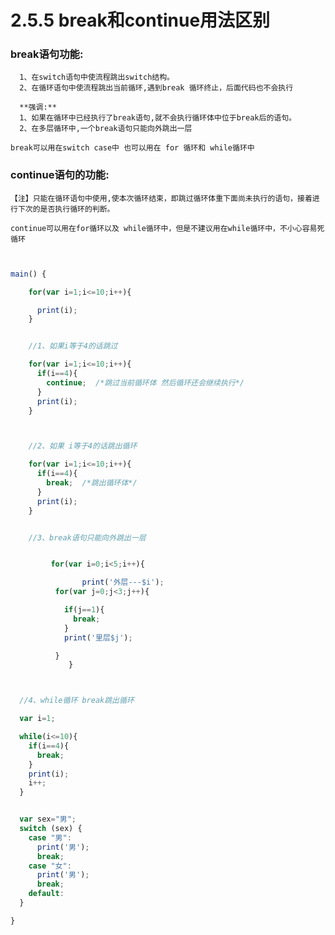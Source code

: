 # 2.5.5 break和continue用法区别


### break语句功能:
      1、在switch语句中使流程跳出switch结构。
      2、在循环语句中使流程跳出当前循环,遇到break 循环终止，后面代码也不会执行

      **强调:**
      1、如果在循环中已经执行了break语句,就不会执行循环体中位于break后的语句。
      2、在多层循环中,一个break语句只能向外跳出一层

    break可以用在switch case中 也可以用在 for 循环和 while循环中

### continue语句的功能:

    【注】只能在循环语句中使用,使本次循环结束，即跳过循环体重下面尚未执行的语句，接着进行下次的是否执行循环的判断。

    continue可以用在for循环以及 while循环中，但是不建议用在while循环中，不小心容易死循环





```javascript


main() {

    for(var i=1;i<=10;i++){

      print(i);
    }


    //1、如果i等于4的话跳过

    for(var i=1;i<=10;i++){
      if(i==4){
        continue;  /*跳过当前循环体 然后循环还会继续执行*/
      }
      print(i);
    }



    //2、如果 i等于4的话跳出循环

    for(var i=1;i<=10;i++){
      if(i==4){
        break;  /*跳出循环体*/
      }
      print(i);
    }


    //3、break语句只能向外跳出一层


    	 for(var i=0;i<5;i++){	 	

			  	print('外层---$i');
          for(var j=0;j<3;j++){

            if(j==1){
              break;
            }
            print('里层$j');		 	

          }
			 }



  //4、while循环 break跳出循环

  var i=1;

  while(i<=10){
    if(i==4){
      break;
    }
    print(i);
    i++;
  }


  var sex="男";
  switch (sex) {
    case "男":
      print('男');
      break;
    case "女":
      print('男');
      break;
    default:
  }

}

```
